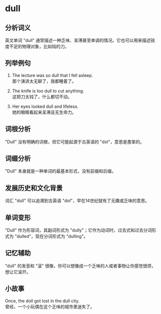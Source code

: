 # dull

## 分析词义

  

英文单词 "dull" 通常描述一种乏味、呆滞甚至单调的情况。它也可以用来描述锐度不足的物理对象，比如钝的刀。

  

## 列举例句

  

1.  The lecture was so dull that I fell asleep.  
    那个演讲太无聊了，我都睡着了。
    
      
    
2.  The knife is too dull to cut anything.  
    这把刀太钝了，什么都切不动。
    
      
    
3.  Her eyes looked dull and lifeless.  
    她的眼睛看起来呆滞且无生命力。
    
      
    

  

## 词根分析

  

"Dull" 没有明确的词根，但它可能起源于古英语的 "dol"，意思是愚笨的。

  

## 词缀分析

  

"Dull" 本身就是一种单词的最基本形式，没有前缀和后缀。

  

## 发展历史和文化背景

  

词汇 "dull" 可以追溯到古英语 "dol"，早在14世纪就有了无趣或乏味的意思。

  

## 单词变形

  

"Dull" 作为形容词，其副词形式为 "dully"；它作为动词时，过去式和过去分词形式为 "dulled"，现在分词形式为 "dulling"。

  

## 记忆辅助

  

"dull" 的发音和 "滚" 很像，你可以想像成一个乏味的人或者事物让你感觉很烦，想让它滚开。

  

## 小故事

  

Once, the doll got lost in the dull city.  
曾经，一个小玩偶在这个乏味的城市里迷失了。
